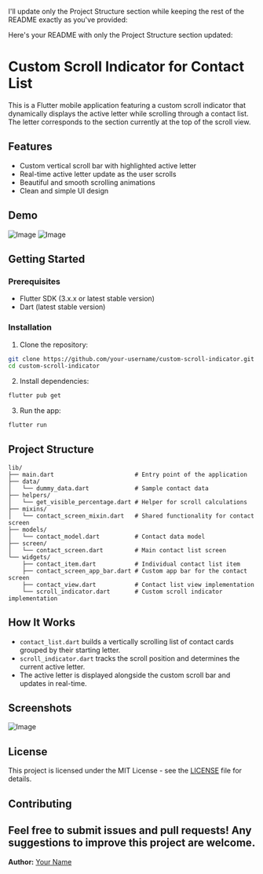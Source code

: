 I'll update only the Project Structure section while keeping the rest of the README exactly as you've provided:

Here's your README with only the Project Structure section updated:

# Custom Scroll Indicator for Contact List
This is a Flutter mobile application featuring a custom scroll indicator that dynamically displays the active letter while scrolling through a contact list. The letter corresponds to the section currently at the top of the scroll view.
## Features
- Custom vertical scroll bar with highlighted active letter
- Real-time active letter update as the user scrolls
- Beautiful and smooth scrolling animations
- Clean and simple UI design
## Demo
![Image](https://github.com/user-attachments/assets/e149b455-ca07-488b-8837-61ee740d0aa9)
![Image](https://github.com/user-attachments/assets/2c9e05e9-f205-428f-a4a0-7c4d13ec29de)

## Getting Started
### Prerequisites
- Flutter SDK (3.x.x or latest stable version)
- Dart (latest stable version)
### Installation
1. Clone the repository:
```bash
git clone https://github.com/your-username/custom-scroll-indicator.git
cd custom-scroll-indicator
```
2. Install dependencies:
```bash
flutter pub get
```
3. Run the app:
```bash
flutter run
```
## Project Structure
```
lib/
├── main.dart                       # Entry point of the application
├── data/
│   └── dummy_data.dart             # Sample contact data
├── helpers/
│   └── get_visible_percentage.dart # Helper for scroll calculations
├── mixins/
│   └── contact_screen_mixin.dart   # Shared functionality for contact screen
├── models/
│   └── contact_model.dart          # Contact data model
├── screen/
│   └── contact_screen.dart         # Main contact list screen
└── widgets/
    ├── contact_item.dart           # Individual contact list item
    ├── contact_screen_app_bar.dart # Custom app bar for the contact screen
    ├── contact_view.dart           # Contact list view implementation
    └── scroll_indicator.dart       # Custom scroll indicator implementation
```
## How It Works
- `contact_list.dart` builds a vertically scrolling list of contact cards grouped by their starting letter.
- `scroll_indicator.dart` tracks the scroll position and determines the current active letter.
- The active letter is displayed alongside the custom scroll bar and updates in real-time.

## Screenshots
![Image](https://github.com/user-attachments/assets/218f3499-8889-41f1-96fd-7e79e3e42b1d)

## License
This project is licensed under the MIT License - see the [LICENSE](LICENSE) file for details.
## Contributing
Feel free to submit issues and pull requests! Any suggestions to improve this project are welcome.
---
**Author:** [Your Name](https://github.com/your-username)
